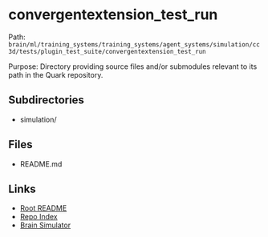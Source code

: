 # convergentextension_test_run

Path: `brain/ml/training_systems/training_systems/agent_systems/simulation/cc3d/tests/plugin_test_suite/convergentextension_test_run`

Purpose: Directory providing source files and/or submodules relevant to its path in the Quark repository.

## Subdirectories
- simulation/

## Files
- README.md

## Links
- [Root README](../../../../../../../../../README.md)
- [Repo Index](../../../../../../../../../repo_index.json)
- [Brain Simulator](../../../../../../../../../brain/architecture/brain_simulator.py)
